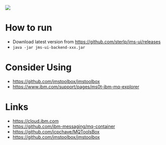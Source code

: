 ![](https://github.com/sterlp/jms-ui/workflows/Java%20CI/badge.svg)

# How to run
- Download latest version from https://github.com/sterlp/jms-ui/releases
- `java -jar jms-ui-backend-xxx.jar`

# Consider Using
- https://github.com/jmstoolbox/jmstoolbox
- https://www.ibm.com/support/pages/ms0t-ibm-mq-explorer

# Links
- https://cloud.ibm.com
- https://github.com/ibm-messaging/mq-container
- https://github.com/icpchave/MQToolsBox
- https://github.com/jmstoolbox/jmstoolbox
